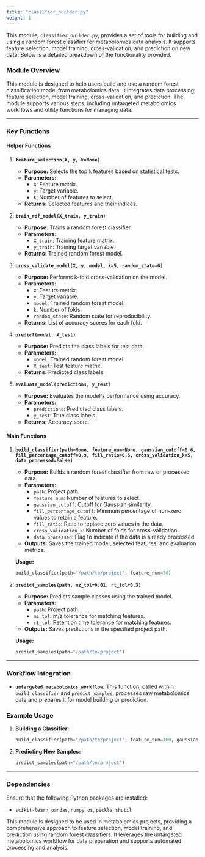 ```yaml
---
title: "classifier_builder.py"
weight: 1
---
```


This module, `classifier_builder.py`, provides a set of tools for building and using a random forest classifier for metabolomics data analysis. It supports feature selection, model training, cross-validation, and prediction on new data. Below is a detailed breakdown of the functionality provided.

### **Module Overview**

This module is designed to help users build and use a random forest classification model from metabolomics data. It integrates data processing, feature selection, model training, cross-validation, and prediction. The module supports various steps, including untargeted metabolomics workflows and utility functions for managing data.

---

### **Key Functions**

#### **Helper Functions**

1. **`feature_selection(X, y, k=None)`**

   - **Purpose:** Selects the top `k` features based on statistical tests.
   - **Parameters:**
     - `X`: Feature matrix.
     - `y`: Target variable.
     - `k`: Number of features to select.
   - **Returns:** Selected features and their indices.

2. **`train_rdf_model(X_train, y_train)`**

   - **Purpose:** Trains a random forest classifier.
   - **Parameters:**
     - `X_train`: Training feature matrix.
     - `y_train`: Training target variable.
   - **Returns:** Trained random forest model.

3. **`cross_validate_model(X, y, model, k=5, random_state=0)`**

   - **Purpose:** Performs k-fold cross-validation on the model.
   - **Parameters:**
     - `X`: Feature matrix.
     - `y`: Target variable.
     - `model`: Trained random forest model.
     - `k`: Number of folds.
     - `random_state`: Random state for reproducibility.
   - **Returns:** List of accuracy scores for each fold.

4. **`predict(model, X_test)`**

   - **Purpose:** Predicts the class labels for test data.
   - **Parameters:**
     - `model`: Trained random forest model.
     - `X_test`: Test feature matrix.
   - **Returns:** Predicted class labels.

5. **`evaluate_model(predictions, y_test)`**
   - **Purpose:** Evaluates the model's performance using accuracy.
   - **Parameters:**
     - `predictions`: Predicted class labels.
     - `y_test`: True class labels.
   - **Returns:** Accuracy score.

#### **Main Functions**

1. **`build_classifier(path=None, feature_num=None, gaussian_cutoff=0.6, fill_percentage_cutoff=0.9, fill_ratio=0.5, cross_validation_k=5, data_processed=False)`**

   - **Purpose:** Builds a random forest classifier from raw or processed data.
   - **Parameters:**
     - `path`: Project path.
     - `feature_num`: Number of features to select.
     - `gaussian_cutoff`: Cutoff for Gaussian similarity.
     - `fill_percentage_cutoff`: Minimum percentage of non-zero values to retain a feature.
     - `fill_ratio`: Ratio to replace zero values in the data.
     - `cross_validation_k`: Number of folds for cross-validation.
     - `data_processed`: Flag to indicate if the data is already processed.
   - **Outputs:** Saves the trained model, selected features, and evaluation metrics.

   **Usage:**

   ```python
   build_classifier(path="/path/to/project", feature_num=50)
   ```

2. **`predict_samples(path, mz_tol=0.01, rt_tol=0.3)`**

   - **Purpose:** Predicts sample classes using the trained model.
   - **Parameters:**
     - `path`: Project path.
     - `mz_tol`: m/z tolerance for matching features.
     - `rt_tol`: Retention time tolerance for matching features.
   - **Outputs:** Saves predictions in the specified project path.

   **Usage:**

   ```python
   predict_samples(path="/path/to/project")
   ```

---

### **Workflow Integration**

- **`untargeted_metabolomics_workflow`:** This function, called within `build_classifier` and `predict_samples`, processes raw metabolomics data and prepares it for model building or prediction.

### **Example Usage**

1. **Building a Classifier:**

   ```python
   build_classifier(path="/path/to/project", feature_num=100, gaussian_cutoff=0.7, cross_validation_k=10)
   ```

2. **Predicting New Samples:**

   ```python
   predict_samples(path="/path/to/project")
   ```

---

### **Dependencies**

Ensure that the following Python packages are installed:

- `scikit-learn`, `pandas`, `numpy`, `os`, `pickle`, `shutil`

This module is designed to be used in metabolomics projects, providing a comprehensive approach to feature selection, model training, and prediction using random forest classifiers. It leverages the untargeted metabolomics workflow for data preparation and supports automated processing and analysis.
